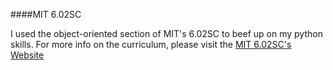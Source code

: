 ####MIT 6.02SC

I used the object-oriented section of MIT's 6.02SC to beef up on my python skills. 
For more info on the curriculum, please visit the [MIT 6.02SC's Website](http://ocw.mit.edu/courses/electrical-engineering-and-computer-science/6-01sc-introduction-to-electrical-engineering-and-computer-science-i-spring-2011/unit-1-software-engineering/object-oriented-programming/) 